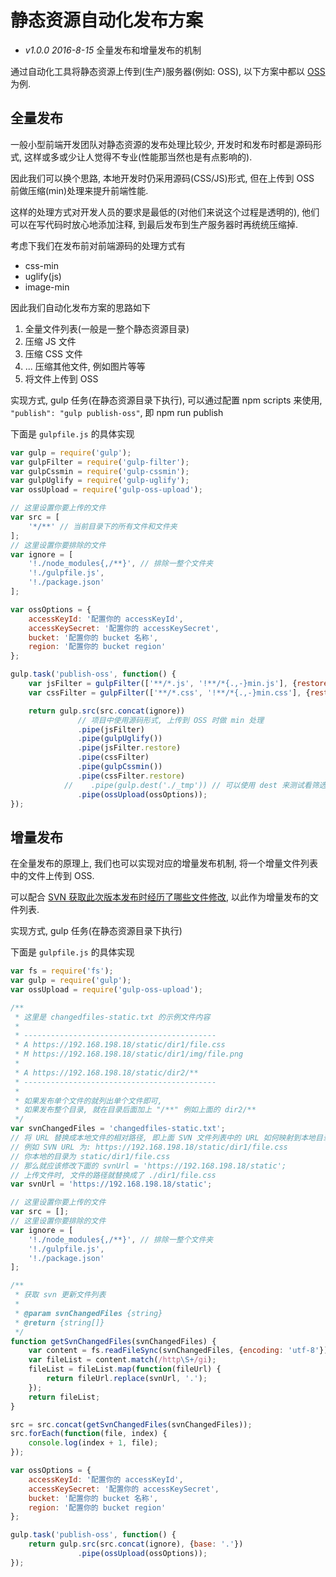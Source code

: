 # 静态资源自动化发布方案

* *v1.0.0 2016-8-15* 全量发布和增量发布的机制

通过自动化工具将静态资源上传到(生产)服务器(例如: OSS), 以下方案中都以 [OSS](https://intl.aliyun.com/zh/product/oss) 为例.

## 全量发布

一般小型前端开发团队对静态资源的发布处理比较少, 开发时和发布时都是源码形式, 这样或多或少让人觉得不专业(性能那当然也是有点影响的). 

因此我们可以换个思路, 本地开发时仍采用源码(CSS/JS)形式, 但在上传到 OSS 前做压缩(min)处理来提升前端性能.

这样的处理方式对开发人员的要求是最低的(对他们来说这个过程是透明的), 他们可以在写代码时放心地添加注释, 到最后发布到生产服务器时再统统压缩掉.

考虑下我们在发布前对前端源码的处理方式有
* css-min
* uglify(js)
* image-min

因此我们自动化发布方案的思路如下
1. 全量文件列表(一般是一整个静态资源目录)
2. 压缩 JS 文件
3. 压缩 CSS 文件
4. ... 压缩其他文件, 例如图片等等
5. 将文件上传到 OSS

实现方式, gulp 任务(在静态资源目录下执行), 可以通过配置 npm scripts 来使用, `"publish": "gulp publish-oss"`, 即 npm run publish

下面是 `gulpfile.js` 的具体实现

```javascript
var gulp = require('gulp');
var gulpFilter = require('gulp-filter');
var gulpCssmin = require('gulp-cssmin');
var gulpUglify = require('gulp-uglify');
var ossUpload = require('gulp-oss-upload');

// 这里设置你要上传的文件
var src = [
    '*/**' // 当前目录下的所有文件和文件夹
];
// 这里设置你要排除的文件
var ignore = [
    '!./node_modules{,/**}', // 排除一整个文件夹
    '!./gulpfile.js',
    '!./package.json'
];

var ossOptions = {
    accessKeyId: '配置你的 accessKeyId',
    accessKeySecret: '配置你的 accessKeySecret',
    bucket: '配置你的 bucket 名称',
    region: '配置你的 bucket region'
};

gulp.task('publish-oss', function() {
    var jsFilter = gulpFilter(['**/*.js', '!**/*{.,-}min.js'], {restore: true});
    var cssFilter = gulpFilter(['**/*.css', '!**/*{.,-}min.css'], {restore: true});

    return gulp.src(src.concat(ignore))
               // 项目中使用源码形式, 上传到 OSS 时做 min 处理
               .pipe(jsFilter)
               .pipe(gulpUglify())
               .pipe(jsFilter.restore)
               .pipe(cssFilter)
               .pipe(gulpCssmin())
               .pipe(cssFilter.restore)
            //    .pipe(gulp.dest('./_tmp')) // 可以使用 dest 来测试看筛选的文件是否正确
               .pipe(ossUpload(ossOptions));
});
```

## 增量发布

在全量发布的原理上, 我们也可以实现对应的增量发布机制, 将一个增量文件列表中的文件上传到 OSS.

可以配合 [SVN 获取此次版本发布时经历了哪些文件修改](https://www.douban.com/note/497853339/), 以此作为增量发布的文件列表.

实现方式, gulp 任务(在静态资源目录下执行)

下面是 `gulpfile.js` 的具体实现

```javascript
var fs = require('fs');
var gulp = require('gulp');
var ossUpload = require('gulp-oss-upload');

/**
 * 这里是 changedfiles-static.txt 的示例文件内容
 * 
 * -------------------------------------------
 * A https://192.168.198.18/static/dir1/file.css
 * M https://192.168.198.18/static/dir1/img/file.png
 * 
 * A https://192.168.198.18/static/dir2/**
 * -------------------------------------------
 * 
 * 如果发布单个文件的就列出单个文件即可,
 * 如果发布整个目录, 就在目录后面加上 "/**" 例如上面的 dir2/**
 */
var svnChangedFiles = 'changedfiles-static.txt';
// 将 URL 替换成本地文件的相对路径, 即上面 SVN 文件列表中的 URL 如何映射到本地目录
// 例如 SVN URL 为: https://192.168.198.18/static/dir1/file.css
// 你本地的目录为 static/dir1/file.css
// 那么就应该修改下面的 svnUrl = 'https://192.168.198.18/static';
// 上传文件时, 文件的路径就替换成了 ./dir1/file.css
var svnUrl = 'https://192.168.198.18/static';

// 这里设置你要上传的文件
var src = [];
// 这里设置你要排除的文件
var ignore = [
    '!./node_modules{,/**}', // 排除一整个文件夹
    '!./gulpfile.js',
    '!./package.json'
];

/**
 * 获取 svn 更新文件列表
 * 
 * @param svnChangedFiles {string}
 * @return {string[]}
 */
function getSvnChangedFiles(svnChangedFiles) {
    var content = fs.readFileSync(svnChangedFiles, {encoding: 'utf-8'});
    var fileList = content.match(/http\S+/gi);
    fileList = fileList.map(function(fileUrl) {
        return fileUrl.replace(svnUrl, '.');
    });
    return fileList;
}

src = src.concat(getSvnChangedFiles(svnChangedFiles));
src.forEach(function(file, index) {
    console.log(index + 1, file);
});

var ossOptions = {
    accessKeyId: '配置你的 accessKeyId',
    accessKeySecret: '配置你的 accessKeySecret',
    bucket: '配置你的 bucket 名称',
    region: '配置你的 bucket region'
};

gulp.task('publish-oss', function() {
    return gulp.src(src.concat(ignore), {base: '.'})
               .pipe(ossUpload(ossOptions));
});
```